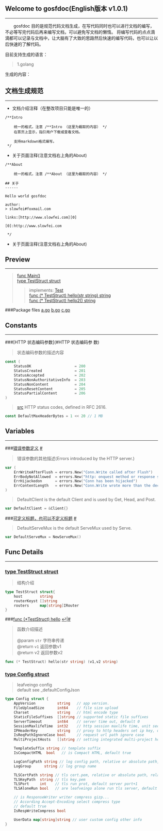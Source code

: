 
## Welcome to gosfdoc(English版本 v1.0.1)
------

&emsp;&emsp;gosfdoc 目的是规范代码文档生成，在写代码同时也可以进行文档的编写，不必等写完代码后再来编写文档，可以避免写文档的懒惰。
将编写代码的点点滴滴都可以记录与文档中，让大脑有了大致的思路然后快速的编写代码，也可以让以后快速的了解代码。

目前支持生成的语言：

> 1.golang

生成的内容：


## 文档生成规范
------

* 文档介绍注释（在整改项目只能是唯一的）

```
/**Intro

 	统一的格式，注意 /**Intro （这里为截取的内容） */
 	在首页上显示，指引用户下载或查看文档。

	支持markdown格式编写。
 */

```

* 关于页面注释(注意文档右上角的About)

```
/**About

 	统一的格式，注意 /**About （这里为截取的内容） */

## 关于
------

Hello world gosfdoc

author:
> slowfei#foxmail.com

links:[http://www.slowfei.com][0]

[0]:http://www.slowfei.com

 */
```

* 关于页面注释(注意文档右上角的About)




## Preview
------
> [func Main()][#]<br/>
> [type TestStruct struct][#]<br/>
>> implements: [Test][#]<br/>
>>[func (* TestStruct) hello(str string) string](#func_TestStruct.hello)<a name="preview_TestStruct.hello"><a/><br/>
>>[func (* TestStruct) hello2() string][#]<br/>
>>

###Package files
[a.go][#] [b.go][#] [c.go][#]

## Constants
------

<!-- <a href="#HTTP 状态编码参数" id="HTTP 状态编码参数">HTTP 状态编码参数</a> -->

###[HTTP 状态编码参数](#HTTP 状态编码参 数) 
> 状态编码参数的描述内容

```go
const (
	StatusOK                    = 200
	StatusCreated               = 201
	StatusAccepted              = 202
	StatusNonAuthoritativeInfo  = 203
	StatusNonContent			= 204
	StatusResetContent  		= 205
	StatusPartialContent		= 206
)
```

> [src][#] HTTP status codes, defined in RFC 2616.

```go
const DefaultMaxHeaderBytes = 1 << 20 // 1 MB
```

## Variables
------

###[错误参数定义](../../../src) [#](#错误参数定义)
> 错误参数的其他描述(Errors introduced by the HTTP server.)

```go
var (
    ErrWriteAfterFlush = errors.New("Conn.Write called after Flush")
    ErrBodyNotAllowed  = errors.New("http: onquest method or response status code does not allow body")
    ErrHijackedon      = errors.New("Conn has been hijacked")
    ErrContentLength   = errors.New("Conn.Write wrote more than the declared Content-Length")
)
```

> DefaultClient is the default Client and is used by Get, Head, and Post.

```go
var DefaultClient = &Client{}
```

###[可定义标题，也可以不定义标题](#可定义标题，也可以不定义标题) [#](#可定义标题，也可以不定义标题)
> DefaultServeMux is the default ServeMux used by Serve.

```go
var DefaultServeMux = NewServeMux()
```

## Func Details 
------

### [type TestStruct struct][#]
>	结构介绍
>

```go
type TestStruct struct{
	host        string
	routerKeyst []string
	routers     map[string]IRouter
}
```

###[func (*TestStruct) hello](../../../src/github.com/slowfei/gosfdoc.go) <a name="func_TestStruct.hello"><a/> [↩](#preview_TestStruct.hello)|[#](#func_TestStruct.hello)
> 函数介绍描述<br/>
> <br/>
> @param `str` 字符串传递<br/>
> @return `v1` 返回参数v1<br/>
> @return v2 返回参数v2<br/>

```go
func (* TestStruct) hello(str string) (v1,v2 string)
```


### [type Config struct][#]
> leafveingo config<br/>
> default see _defaultConfigJson

```go
type Config struct {
    AppVersion          string   // app version.
    FileUploadSize      int64    // file size upload
    Charset             string   // html encode type
    StaticFileSuffixes  []string // supported static file suffixes
    ServerTimeout       int64    // server time out, default 0
    SessionMaxlifeTime  int32    // http session maxlife time, unit second. use session set
    IPHeaderKey         string   // proxy to http headers set ip key, default ""
    IsReqPathIgnoreCase bool     // request url path ignore case
    MultiProjectHosts   []string // setting integrated multi-project hosts,default nil

    TemplateSuffix string // template suffix
    IsCompactHTML  bool   // is Compact HTML, default true

    LogConfigPath string // log config path, relative or absolute path, relative path from execute file root directory. log config path, relative or absolute path
    LogGroup      string // log group name

    TLSCertPath string // tls cert.pem, relative or absolute path, relative path from execute file root directory
    TLSKeyPath  string // tls key.pem
    TLSPort     int    // tls run prot, default server port+1
    TLSAloneRun bool   // are leafveingo alone run tls server, default false

    // is ResponseWriter writer compress gizp...
    // According Accept-Encoding select compress type
    // default true
    IsRespWriteCompress bool

    UserData map[string]string // user custom config other info
}
```


[#]:javascript:;




